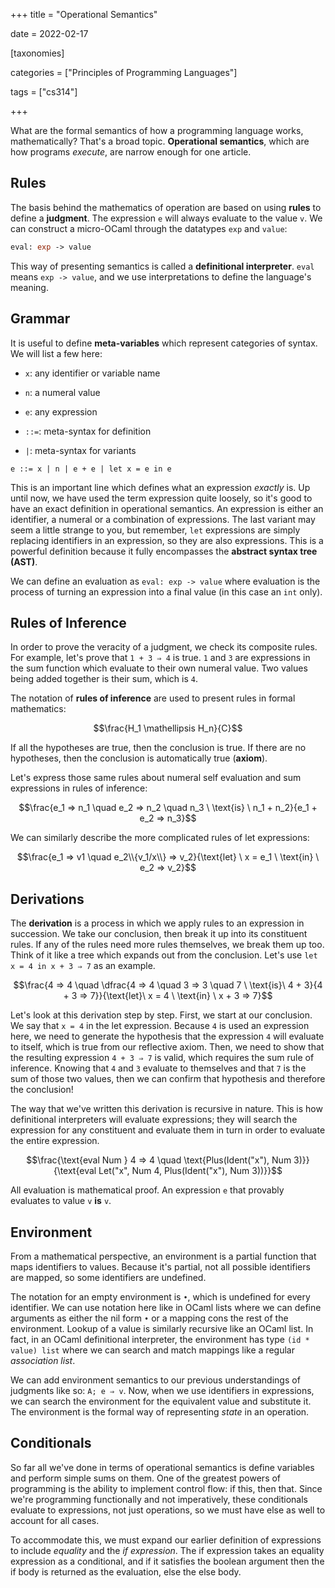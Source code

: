 +++
title = "Operational Semantics"

date = 2022-02-17



[taxonomies]

categories = ["Principles of Programming Languages"]

tags = ["cs314"]

+++

What are the formal semantics of how a programming language works, mathematically? That's a broad topic. **Operational semantics**, which are how programs *execute*, are narrow enough for one article.

<!-- more -->

## Rules

The basis behind the mathematics of operation are based on using **rules** to define a **judgment**. The expression `e` will always evaluate to the value `v`. We can construct a micro-OCaml through the datatypes `exp` and `value`:

```ocaml
eval: exp -> value
```

This way of presenting semantics is called a **definitional interpreter**. `eval` means `exp -> value`, and we use interpretations to define the language's meaning.

## Grammar

It is useful to define **meta-variables** which represent categories of syntax. We will list a few here:

- `x`: any identifier or variable name

- `n`: a numeral value

- `e`: any expression

- `::=`: meta-syntax for definition

- `|`: meta-syntax for variants

```bnf
e ::= x | n | e + e | let x = e in e
```

This is an important line which defines what an expression *exactly* is. Up until now, we have used the term expression quite loosely, so it's good to have an exact definition in operational semantics. An expression is either an identifier, a numeral or a combination of expressions. The last variant may seem a little strange to you, but remember, `let` expressions are simply replacing identifiers in an expression, so they are also expressions. This is a powerful definition because it fully encompasses the **abstract syntax tree (AST)**.

We can define an evaluation as `eval: exp -> value` where evaluation is the process of turning an expression into a final value (in this case an `int` only).

## Rules of Inference

In order to prove the veracity of a judgment, we check its composite rules. For example, let's prove that `1 + 3 ⇒ 4` is true. `1` and `3` are expressions in the sum function which evaluate to their own numeral value. Two values being added together is their sum, which is `4`.

The notation of **rules of inference** are used to present rules in formal mathematics:

$$\frac{H_1 \mathellipsis H_n}{C}$$

If all the hypotheses are true, then the conclusion is true. If there are no hypotheses, then the conclusion is automatically true (**axiom**).

Let's express those same rules about numeral self evaluation and sum expressions in rules of inference:

$$\frac{e_1 ⇒ n_1 \quad e_2 => n_2 \quad n_3 \ \text{is} \ n_1 + n_2}{e_1 + e_2 ⇒ n_3}$$

We can similarly describe the more complicated rules of let expressions:

$$\frac{e_1 ⇒ v1 \quad e_2\\{v_1/x\\} ⇒ v_2}{\text{let} \ x = e_1 \ \text{in} \ e_2 ⇒ v_2}$$

## Derivations

The **derivation** is a process in which we apply rules to an expression in succession. We take our conclusion, then break it up into its constituent rules. If any of the rules need more rules themselves, we break them up too. Think of it like a tree which expands out from the conclusion. Let's use `let x = 4 in x + 3 ⇒ 7` as an example.

$$\frac{4 ⇒ 4 \quad \dfrac{4 ⇒ 4 \quad 3 ⇒ 3 \quad 7 \ \text{is}\ 4 + 3}{4 + 3 ⇒ 7}}{\text{let}\ x = 4 \ \text{in} \ x + 3 ⇒ 7}$$

Let's look at this derivation step by step. First, we start at our conclusion. We say that `x = 4` in the let expression. Because `4` is used an expression here, we need to generate the hypothesis that the expression `4` will evaluate to itself, which is true from our reflective axiom. Then, we need to show that the resulting expression `4 + 3 ⇒ 7` is valid, which requires the sum rule of inference. Knowing that `4` and `3` evaluate to themselves and that `7` is the sum of those two values, then we can confirm that hypothesis and therefore the conclusion!

The way that we've written this derivation is recursive in nature. This is how definitional interpreters will evaluate expressions; they will search the expression for any constituent and evaluate them in turn in order to evaluate the entire expression.

$$\frac{\text{eval Num } 4 ⇒ 4 \quad \text{Plus(Ident("x"), Num 3)}}{\text{eval Let("x", Num 4, Plus(Ident("x"), Num 3))}}$$

All evaluation is mathematical proof. An expression `e` that provably evaluates to value `v` **is** `v`.

## Environment

From a mathematical perspective, an environment is a partial function that maps identifiers to values. Because it's partial, not all possible identifiers are mapped, so some identifiers are undefined.

The notation for an empty environment is `•`, which is undefined for every identifier. We can use notation here like in OCaml lists where we can define arguments as either the nil form `•` or a mapping cons the rest of the environment. Lookup of a value is similarly recursive like an OCaml list. In fact, in an OCaml definitional interpreter, the environment has type `(id * value) list` where we can search and match mappings like a regular *association list*.

We can add environment semantics to our previous understandings of judgments like so: `A; e ⇒ v`. Now, when we use identifiers in expressions, we can search the environment for the equivalent value and substitute it. The environment is the formal way of representing *state* in an operation.

## Conditionals

So far all we've done in terms of operational semantics is define variables and perform simple sums on them. One of the greatest powers of programming is the ability to implement control flow: if this, then that. Since we're programming functionally and not imperatively, these conditionals evaluate to expressions, not just operations, so we must have else as well to account for all cases.

To accommodate this, we must expand our earlier definition of expressions to include *equality* and the *if expression*. The if expression takes an equality expression as a conditional, and if it satisfies the boolean argument then the if body is returned as the evaluation, else the else body.

# 

